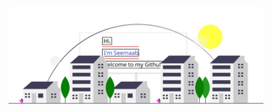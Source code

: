 <div align="center">
    <img src="billboard.svg" alt="css-in-readme">
</div>


<!--
##### HTML CSS Javascript 
  * [Allstate Home Page Clone](https://smujtaba1.github.io/allstate/index.html) 
  
##### React Apps
  * [Tech World](https://smujtaba1.github.io/techworld)
  * [The Color Blue](https://smujtaba1.github.io/thecolorblue)
  * [Jet-Strike](https://smujtaba1.github.io/jet-strike)
  
  


**smujtaba1/smujtaba1** is a ✨ _special_ ✨ repository because its `README.md` (this file) appears on your GitHub profile.
-->
